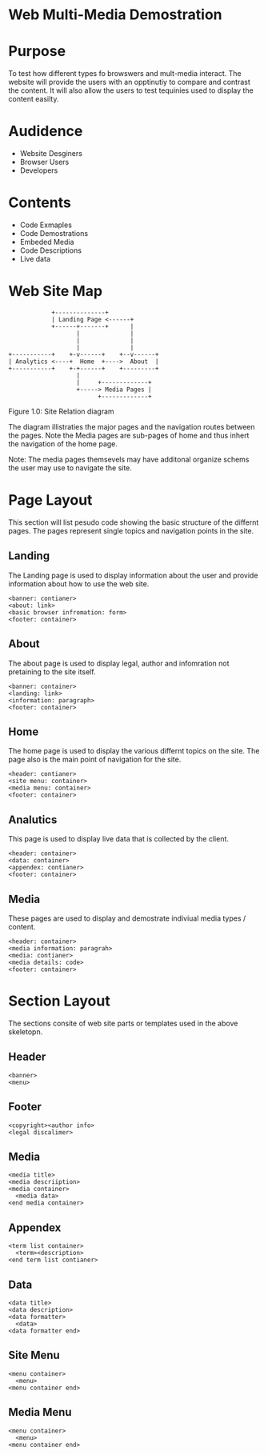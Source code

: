 Web Multi-Media Demostration
==========================================================================

Purpose
==========================================================================
To test how different types fo browswers and mult-media interact. The
website will provide the users with an opptinutiy to compare and contrast
the content. It will also allow the users to test tequinies used to
display the content easilty.

Audidence
==========================================================================
* Website Desginers
* Browser Users
* Developers

Contents
==========================================================================
* Code Exmaples
* Code Demostrations
* Embeded Media
* Code Descriptions
* Live data

Web Site Map
==========================================================================
```
            +--------------+              
            | Landing Page <------+       
            +------+-------+      |       
                   |              |       
                   |              |       
                   |              |       
+-----------+    +-v------+    +--v------+
| Analytics <----+  Home  +---->  About  |
+-----------+    +-+------+    +---------+
                   |                      
                   |     +-------------+  
                   +-----> Media Pages |  
                         +-------------+  
```
Figure 1.0: Site Relation diagram

The diagram illistraties the major pages and the navigation routes between
the pages. Note the Media pages are sub-pages of home and thus inhert the
navigation of the home page.

Note: The media pages themsevels may have additonal organize schems the
user may use to navigate the site.

Page Layout
==========================================================================
This section will list pesudo code showing the basic structure of the
differnt pages. The pages represent single topics and navigation points in
the site.

Landing
--------------------------------------------------------------------------
The Landing page is used to display information about the user and provide
information about how to use the web site.

```
<banner: contianer>
<about: link>
<basic browser infromation: form>
<footer: container>
```

About
--------------------------------------------------------------------------
The about page is used to display legal, author and infomration not
pretaining to the site itself.

```
<banner: container>
<landing: link>
<information: paragraph>
<footer: container>
```

Home
--------------------------------------------------------------------------
The home page is used to display the various differnt topics on the site.
The page also is the main point of navigation for the site.

```
<header: contianer>
<site menu: container>
<media menu: container>
<footer: container>
```

Analutics
--------------------------------------------------------------------------
This page is used to display live data that is collected by the client.

```
<header: container>
<data: container>
<appendex: contianer>
<footer: container>
```

Media
--------------------------------------------------------------------------
These pages are used to display and demostrate indiviual media types / 
content.

```
<header: container>
<media information: paragrah>
<media: contianer>
<media details: code>
<footer: container>
```

Section Layout
==========================================================================
The sections consite of web site parts or templates used in the above
skeletopn.

Header
--------------------------------------------------------------------------
```
<banner>
<menu>
```

Footer
--------------------------------------------------------------------------
```
<copyright><author info>
<legal discalimer>
```

Media
--------------------------------------------------------------------------
```
<media title>
<media descriiption>
<media container>
  <media data>
<end media container>
```

Appendex
--------------------------------------------------------------------------
```
<term list container>
  <term><description>
<end term list contianer>
```

Data
--------------------------------------------------------------------------
```
<data title>
<data description>
<data formatter>
  <data>
<data formatter end>
```

Site Menu
--------------------------------------------------------------------------
```
<menu container>
  <menu>
<menu container end>
```

Media Menu
--------------------------------------------------------------------------
```
<menu container>
  <menu>
<menu container end>
```
